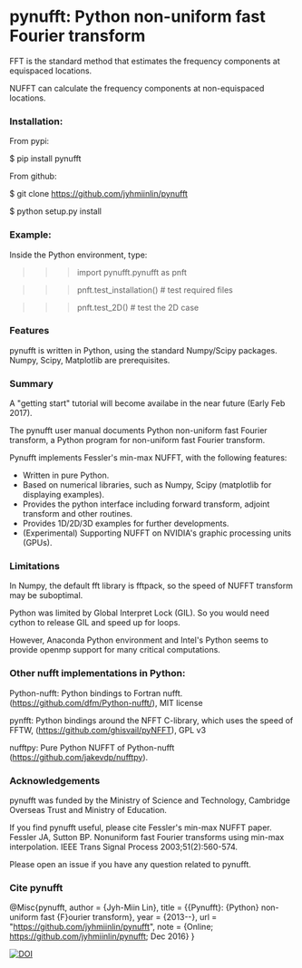 # pynufft: Python non-uniform fast Fourier transform


FFT is the standard method that estimates the frequency components at equispaced locations.

NUFFT can calculate the frequency components at non-equispaced locations.


### Installation:

From pypi:

$ pip install pynufft

From github:

$ git clone https://github.com/jyhmiinlin/pynufft

$ python setup.py install

### Example:

Inside the Python environment, type:


>>> import pynufft.pynufft as pnft

>>> pnft.test_installation() # test required files

>>> pnft.test_2D() # test the 2D case


### Features

pynufft is written in Python, using the standard Numpy/Scipy packages. Numpy, Scipy, Matplotlib are prerequisites.

### Summary

A "getting start" tutorial will become availabe in the near future (Early Feb 2017). 

The pynufft user manual documents Python non-uniform fast Fourier transform, a Python program for non-uniform fast Fourier transform.

Pynufft implements Fessler's min-max NUFFT, with the following features:

- Written in pure Python.
- Based on numerical libraries, such as Numpy, Scipy (matplotlib for displaying examples).
- Provides the python interface including forward transform, adjoint transform and other routines.
- Provides 1D/2D/3D examples for further developments.
- (Experimental) Supporting NUFFT on NVIDIA's graphic processing units (GPUs).

### Limitations

In Numpy, the default fft library is fftpack, so the speed of NUFFT transform may be suboptimal.

Python was limited by Global Interpret Lock (GIL). So you would need cython to release GIL and speed up for loops.

However, Anaconda Python environment and Intel's Python seems to provide openmp support for many critical computations.

### Other nufft implementations in Python:

Python-nufft: Python bindings to Fortran nufft. (https://github.com/dfm/Python-nufft/), MIT license

pynfft: Python bindings around the NFFT C-library, which uses the speed of FFTW, (https://github.com/ghisvail/pyNFFT), GPL v3

nufftpy: Pure Python NUFFT of Python-nufft (https://github.com/jakevdp/nufftpy). 

### Acknowledgements

pynufft was funded by the Ministry of Science and Technology, Cambridge Overseas Trust and Ministry of Education.  

If you find pynufft useful, please cite Fessler's min-max NUFFT paper. 
Fessler JA, Sutton BP. Nonuniform fast Fourier transforms using min-max interpolation. IEEE Trans Signal Process 2003;51(2):560-574.

Please open an issue if you have any question related to pynufft.

### Cite pynufft

@Misc{pynufft, author = {Jyh-Miin Lin}, title = {{Pynufft}: {Python} non-uniform fast {F}ourier transform}, year = {2013--}, url = "https://github.com/jyhmiinlin/pynufft", note = {Online; https://github.com/jyhmiinlin/pynufft; Dec 2016} }

[![DOI](https://zenodo.org/badge/49985083.svg)](https://zenodo.org/badge/latestdoi/49985083)
